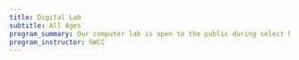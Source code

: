 ```yaml
---
title: Digital Lab
subtitle: All Ages
program_summary: Our computer lab is open to the public during select hours.
program_instructor: GWCC
---
```

